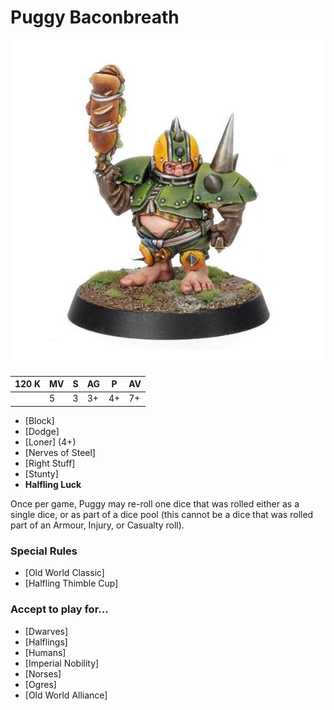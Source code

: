 # Puggy Baconbreath

![](../media/starplayers/PuggyBaconbreath.jpg)

| 120 K  | MV | S | AG | P | AV |
| --- | --- | --- | --- | --- | --- |
| | 5 | 3 | 3+ | 4+ | 7+ |

* [Block]
* [Dodge]
* [Loner] (4+)
* [Nerves of Steel]
* [Right Stuff]
* [Stunty]
* **Halfling Luck**

Once per game, Puggy may re-roll one dice that was rolled either as a single dice, or as part of a dice pool (this cannot be a dice that was rolled part of an Armour, Injury, or Casualty roll).

### Special Rules
* [Old World Classic]
* [Halfling Thimble Cup]

### Accept to play for...
* [Dwarves]
* [Halflings]
* [Humans]
* [Imperial Nobility]
* [Norses]
* [Ogres]
* [Old World Alliance]
